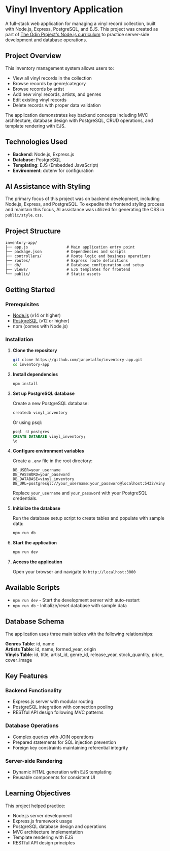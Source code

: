 # Vinyl Inventory Application

A full-stack web application for managing a vinyl record collection, built with Node.js, Express, PostgreSQL, and EJS. This project was created as part of [The Odin Project's Node.js curriculum](https://www.theodinproject.com/lessons/node-path-nodejs-inventory-application) to practice server-side development and database operations.

## Project Overview

This inventory management system allows users to:
- View all vinyl records in the collection
- Browse records by genre/category
- Browse records by artist
- Add new vinyl records, artists, and genres
- Edit existing vinyl records
- Delete records with proper data validation

The application demonstrates key backend concepts including MVC architecture, database design with PostgreSQL, CRUD operations, and template rendering with EJS.

## Technologies Used

- **Backend**: Node.js, Express.js
- **Database**: PostgreSQL
- **Templating**: EJS (Embedded JavaScript)
- **Environment**: dotenv for configuration

## AI Assistance with Styling

The primary focus of this project was on backend development, including Node.js, Express, and PostgreSQL. To expedite the frontend styling process and maintain this focus, AI assistance was utilized for generating the CSS in `public/style.css`.

## Project Structure

```
inventory-app/
├── app.js                 # Main application entry point
├── package.json           # Dependencies and scripts
├── controllers/           # Route logic and business operations
├── routes/                # Express route definitions
├── db/                    # Database configuration and setup
├── views/                 # EJS templates for frontend
└── public/                # Static assets
```

## Getting Started

### Prerequisites

- [Node.js](https://nodejs.org/) (v14 or higher)
- [PostgreSQL](https://www.postgresql.org/download/) (v12 or higher)
- npm (comes with Node.js)

### Installation

1. **Clone the repository**
   ```bash
   git clone https://github.com/janpetallo/inventory-app.git
   cd inventory-app
   ```

2. **Install dependencies**
   ```bash
   npm install
   ```

3. **Set up PostgreSQL database**
   
   Create a new PostgreSQL database:
   ```bash
   createdb vinyl_inventory
   ```
   
   Or using psql:
   ```sql
   psql -U postgres
   CREATE DATABASE vinyl_inventory;
   \q
   ```

4. **Configure environment variables**
   
   Create a `.env` file in the root directory:
   ```env
   DB_USER=your_username
   DB_PASSWORD=your_password
   DB_DATABASE=vinyl_inventory
   DB_URL=postgresql://your_username:your_password@localhost:5432/vinyl_inventory
   ```
   Replace `your_username` and `your_password` with your PostgreSQL credentials.

5. **Initialize the database**
   
   Run the database setup script to create tables and populate with sample data:
   ```bash
   npm run db
   ```

6. **Start the application**
   ```bash
   npm run dev
   ```

7. **Access the application**
   
   Open your browser and navigate to `http://localhost:3000`

## Available Scripts

- `npm run dev` - Start the development server with auto-restart
- `npm run db` - Initialize/reset database with sample data

## Database Schema

The application uses three main tables with the following relationships:

**Genres Table**: id, name  
**Artists Table**: id, name, formed_year, origin  
**Vinyls Table**: id, title, artist_id, genre_id, release_year, stock_quantity, price, cover_image

## Key Features

### Backend Functionality
- Express.js server with modular routing
- PostgreSQL integration with connection pooling
- RESTful API design following MVC patterns

### Database Operations
- Complex queries with JOIN operations
- Prepared statements for SQL injection prevention
- Foreign key constraints maintaining referential integrity

### Server-side Rendering
- Dynamic HTML generation with EJS templating
- Reusable components for consistent UI

## Learning Objectives

This project helped practice:
- Node.js server development
- Express.js framework usage
- PostgreSQL database design and operations
- MVC architecture implementation
- Template rendering with EJS
- RESTful API design principles